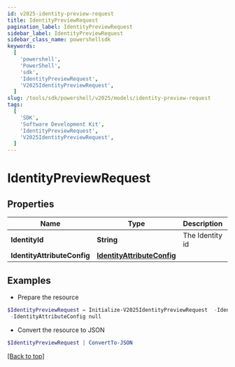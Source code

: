 ```yaml
---
id: v2025-identity-preview-request
title: IdentityPreviewRequest
pagination_label: IdentityPreviewRequest
sidebar_label: IdentityPreviewRequest
sidebar_class_name: powershellsdk
keywords:
  [
    'powershell',
    'PowerShell',
    'sdk',
    'IdentityPreviewRequest',
    'V2025IdentityPreviewRequest',
  ]
slug: /tools/sdk/powershell/v2025/models/identity-preview-request
tags:
  [
    'SDK',
    'Software Development Kit',
    'IdentityPreviewRequest',
    'V2025IdentityPreviewRequest',
  ]
---
```


# IdentityPreviewRequest

## Properties

| Name | Type | Description | Notes |
| --- | --- | --- | --- |
| **IdentityId** | **String** | The Identity id | [optional] |
| **IdentityAttributeConfig** | [**IdentityAttributeConfig**](identity-attribute-config) |  | [optional] |

## Examples

- Prepare the resource

```powershell
$IdentityPreviewRequest = Initialize-V2025IdentityPreviewRequest  -IdentityId null `
 -IdentityAttributeConfig null
```

- Convert the resource to JSON

```powershell
$IdentityPreviewRequest | ConvertTo-JSON
```

[[Back to top]](#)
